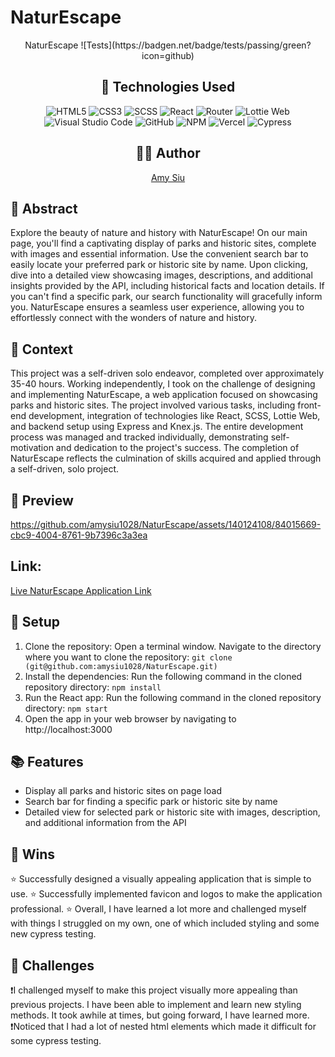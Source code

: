 # NaturEscape

<div align="center">
  NaturEscape
 ![Tests](https://badgen.net/badge/tests/passing/green?icon=github)

  ## 💾 Technologies Used
![HTML5](https://img.shields.io/badge/html5-%23E34F26.svg?style=for-the-badge&logo=html5&logoColor=white)
![CSS3](https://img.shields.io/badge/css3-%231572B6.svg?style=for-the-badge&logo=css3&logoColor=white)
![SCSS](https://img.shields.io/badge/SCSS-%23CC6699.svg?style=for-the-badge&logo=sass&logoColor=white)
![React](https://img.shields.io/badge/javascript-%23323330.svg?style=for-the-badge&logo=javascript&logoColor=%23F7DF1E)
![Router](https://img.shields.io/badge/react--router-%23CA4245.svg?style=for-the-badge&logo=react-router&logoColor=white)
![Lottie Web](https://img.shields.io/badge/Lottie-%23FF9900.svg?style=for-the-badge&logo=lottie&logoColor=white)
![Visual Studio Code](https://img.shields.io/badge/Visual%20Studio%20Code-0078d7.svg?style=for-the-badge&logo=visual-studio-code&logoColor=white)
![GitHub](https://img.shields.io/badge/github-%23121011.svg?style=for-the-badge&logo=github&logoColor=white)
![NPM](https://img.shields.io/badge/NPM-%23CB3837.svg?style=for-the-badge&logo=npm&logoColor=white)
![Vercel](https://img.shields.io/badge/Vercel-%23000000.svg?style=for-the-badge&logo=vercel&logoColor=white)
![Cypress](https://img.shields.io/badge/-cypress-%238D6748?style=for-the-badge&logo=cypress&logoColor=white)

  ## 👩‍💻 Author
[Amy Siu](https://github.com/amysiu1028) 
</div>

## 💭 Abstract
Explore the beauty of nature and history with NaturEscape! On our main page, you'll find a captivating display of parks and historic sites, complete with images and essential information. Use the convenient search bar to easily locate your preferred park or historic site by name. Upon clicking, dive into a detailed view showcasing images, descriptions, and additional insights provided by the API, including historical facts and location details. If you can't find a specific park, our search functionality will gracefully inform you. NaturEscape ensures a seamless user experience, allowing you to effortlessly connect with the wonders of nature and history.

## 📝 Context
This project was a self-driven solo endeavor, completed over approximately 35-40 hours. Working independently, I took on the challenge of designing and implementing NaturEscape, a web application focused on showcasing parks and historic sites. The project involved various tasks, including front-end development, integration of technologies like React, SCSS, Lottie Web, and backend setup using Express and Knex.js. The entire development process was managed and tracked individually, demonstrating self-motivation and dedication to the project's success. The completion of NaturEscape reflects the culmination of skills acquired and applied through a self-driven, solo project.

## 🎥 Preview 
https://github.com/amysiu1028/NaturEscape/assets/140124108/84015669-cbc9-4004-8761-9b7396c3a3ea

## Link: 
[Live NaturEscape Application Link](https://naturescape.vercel.app/) 

## 🔌 Setup
1. Clone the repository: Open a terminal window. Navigate to the directory where you want to clone the repository: `git clone (git@github.com:amysiu1028/NaturEscape.git)`
2. Install the dependencies: Run the following command in the cloned repository directory: `npm install`
3. Run the React app: Run the following command in the cloned repository directory: `npm start`
4. Open the app in your web browser by navigating to http://localhost:3000

## 📚 Features
- Display all parks and historic sites on page load
- Search bar for finding a specific park or historic site by name
- Detailed view for selected park or historic site with images, description, and additional information from the API

## 🥇 Wins
⭐ Successfully designed a visually appealing application that is simple to use. 
⭐ Successfully implemented favicon and logos to make the application professional.
⭐ Overall, I have learned a lot more and challenged myself with things I struggled on my own, one of which included styling and some new cypress testing.

## 🚧 Challenges
❗I challenged myself to make this project visually more appealing than previous projects. I have been able to implement and learn new styling methods. It took awhile at times, but going forward, I have learned more. 
❗Noticed that I had a lot of nested html elements which made it difficult for some cypress testing. 
